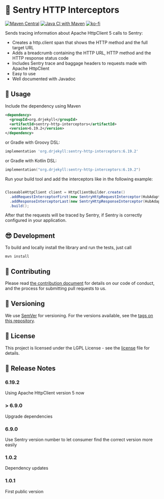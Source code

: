 # :flashlight: Sentry HTTP Interceptors

[![Maven Central](https://img.shields.io/maven-central/v/org.drjekyll/sentry-http-interceptors.svg?label=Maven%20Central)](https://search.maven.org/search?q=g:%22org.drjekyll%22%20AND%20a:%22sentry-http-interceptors%22)
[![Java CI with Maven](https://github.com/dheid/sentry-http-interceptors/actions/workflows/build.yml/badge.svg)](https://github.com/dheid/sentry-http-interceptors/actions/workflows/build.yml)
[![ko-fi](https://ko-fi.com/img/githubbutton_sm.svg)](https://ko-fi.com/W7W3EER56)

Sends tracing information about Apache HttpClient 5 calls to Sentry:

* Creates a http.client span that shows the HTTP method and the full target URL
* Adds a breadcrumb containing the HTTP URL, HTTP method and the HTTP response status code
* Includes Sentry trace and baggage headers to requests made with Apache HttpClient
* Easy to use
* Well documented with Javadoc

## :wrench: Usage

Include the dependency using Maven

```xml
<dependency>
  <groupId>org.drjekyll</groupId>
  <artifactId>sentry-http-interceptors</artifactId>
  <version>6.19.2</version>
</dependency>
```

or Gradle with Groovy DSL:

```groovy
implementation 'org.drjekyll:sentry-http-interceptors:6.19.2'
```

or Gradle with Kotlin DSL:

```kotlin
implementation("org.drjekyll:sentry-http-interceptors:6.19.2")
```

Run your build tool and add the interceptors like in the following example:

```java

CloseableHttpClient client = HttpClientBuilder.create()
  .addRequestInterceptorFirst(new SentryHttpRequestInterceptor(HubAdapter.getInstance()))
  .addResponseInterceptorLast(new SentryHttpResponseInterceptor(HubAdapter.getInstance()))
  .build();

```

After that the requests will be traced by Sentry, if Sentry is correctly configured in your application.

## :sunglasses: Development

To build and locally install the library and run the tests, just call

    mvn install

## :handshake: Contributing

Please read [the contribution document](CONTRIBUTING.md) for details on our code of conduct, and the
process for submitting pull requests to us.

## :notebook: Versioning

We use [SemVer](http://semver.org/) for versioning. For the versions available, see
the [tags on this repository](https://github.com/dheid/sentry-http-interceptors/tags).

## :scroll: License

This project is licensed under the LGPL License - see the [license](LICENSE) file for details.

## :loudspeaker: Release Notes

### 6.19.2

Using Apache HttpClient version 5 now

### > 6.9.0

Upgrade dependencies

### 6.9.0

Use Sentry version number to let consumer find the correct version more easily

### 1.0.2

Dependency updates

### 1.0.1

First public version
